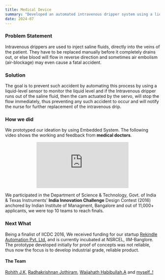```yaml
---
title: Medical Device
summary: "Developed an automated intravenous dripper system using a liquid-level sensor and servo-actuated cam to prevent reverse blood flow and air embolism, enhancing safety and notifying medical staff for timely replacements. The project was a finalist in the India Innovation Challenge Design Contest 2016 and led to the founding of Rekindle Automation Pvt. Ltd."
date: 2024-07
---
```



### Problem Statement

Intravenous drippers are used to inject saline fluids, directly into the veins of the patient. They have  to be replaced manually before it completely drains out, or else blood will flow in reverse direction and sometimes air embolism (air-blockage) may even cause a fatal accident. 


### Solution

The goal is to prevent such accident by automating this process by using a liquid-level sensor to monitor the liquid level and if the Intravenous dripper runs out of the saline fluid, then the cam actuated by the servo, will stop the flow immediately, thus preventing any such accident to occur and will notify the nurse for further replacement of the intravenous drip.


### How we did 

We prototyped our ideation by using Embedded System. The following video shows the working and feedback from **medical doctors**. 

<center><iframe  class="video" align="midd"  src="https://www.youtube.com/embed/khT5Q_kSM-M?rel=0" frameborder="0" allow="accelerometer; autoplay; encrypted-media; gyroscope; picture-in-picture" allowfullscreen></iframe> </center>


We participated in the Department of Science & Technology, Govt. of India & Texas Instruments' **India Innovation Challenge** Design Contest (2016) anchored by Indian Institute of Managment, Bangalore and out of 11,000+ applicants, we were top 10 teams to reach finals.


### Next What 

Being a finalist of IICDC 2016, We received funding for our startup [Rekindle Automation Pvt. Ltd.](https://www.rekindleautomations.com/) and is currently incubated at NSRCEL, IIM-Banglore. The prototype developed initially for proof of concepts was not reliable, thus now the focus is to develop industrial grade, reliable product.



#### The Team 

[Rohith J.K](https://www.quora.com/profile/Rohit-Jk), [Radhakrishnan Jothiram](https://www.linkedin.com/in/radhakrishnan-jothiram-128a4512b/), [Wajjahath Habibullah.A](https://www.linkedin.com/in/wajjahath-habibullah-a-11a14b134/) 
 and [myself..!](https://ajaygunalan.com)